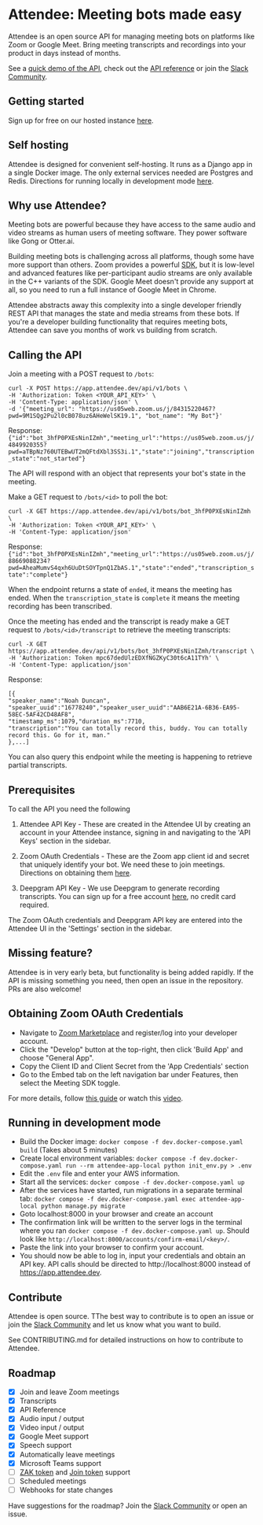 # Attendee: Meeting bots made easy

Attendee is an open source API for managing meeting bots on platforms like Zoom or Google Meet. Bring meeting transcripts and recordings into your product in days instead of months. 

See a [quick demo of the API](https://www.loom.com/embed/b738d02aabf84f489f0bfbadf71605e3?sid=ea605ea9-8961-4cc3-9ba9-10b7dbbb8034), check out the [API reference](https://attendee.apidocumentation.com/) or join the [Slack Community](https://join.slack.com/t/attendeecommu-rff8300/shared_invite/zt-2uhpam6p2-ZzLAoVrljbL2UEjqdSHrgQ).

## Getting started

Sign up for free on our hosted instance [here](https://app.attendee.dev/accounts/signup/).
 
## Self hosting

Attendee is designed for convenient self-hosting. It runs as a Django app in a single Docker image. The only external services needed are Postgres and Redis. Directions for running locally in development mode [here](#running-in-development-mode).

## Why use Attendee?

Meeting bots are powerful because they have access to the same audio and video streams as human users of meeting software. They power software like Gong or Otter.ai.

Building meeting bots is challenging across all platforms, though some have more support than others. Zoom provides a powerful [SDK](https://developers.zoom.us/docs/meeting-sdk/), but it is low-level and advanced features like per-participant audio streams are only available in the C++ variants of the SDK. Google Meet doesn't provide any support at all, so you need to run a full instance of Google Meet in Chrome.

Attendee abstracts away this complexity into a single developer friendly REST API that manages the state and media streams from these bots. If you're a developer building functionality that requires meeting bots, Attendee can save you months of work vs building from scratch.

## Calling the API

Join a meeting with a POST request to `/bots`:
```
curl -X POST https://app.attendee.dev/api/v1/bots \
-H 'Authorization: Token <YOUR_API_KEY>' \
-H 'Content-Type: application/json' \
-d '{"meeting_url": "https://us05web.zoom.us/j/84315220467?pwd=9M1SQg2Pu2l0cB078uz6AHeWelSK19.1", "bot_name": "My Bot"}'
```
Response:
```{"id":"bot_3hfP0PXEsNinIZmh","meeting_url":"https://us05web.zoom.us/j/4849920355?pwd=aTBpNz760UTEBwUT2mQFtdXbl3SS3i.1","state":"joining","transcription_state":"not_started"}```

The API will respond with an object that represents your bot's state in the meeting. 



Make a GET request to `/bots/<id>` to poll the bot:
```
curl -X GET https://app.attendee.dev/api/v1/bots/bot_3hfP0PXEsNinIZmh \
-H 'Authorization: Token <YOUR_API_KEY>' \
-H 'Content-Type: application/json'
```
Response: 
```{"id":"bot_3hfP0PXEsNinIZmh","meeting_url":"https://us05web.zoom.us/j/88669088234?pwd=AheaMumvS4qxh6UuDtSOYTpnQ1ZbAS.1","state":"ended","transcription_state":"complete"}```

When the endpoint returns a state of `ended`, it means the meeting has ended. When the `transcription_state` is `complete` it means the meeting recording has been transcribed.


Once the meeting has ended and the transcript is ready make a GET request to `/bots/<id>/transcript` to retrieve the meeting transcripts:
```
curl -X GET https://app.attendee.dev/api/v1/bots/bot_3hfP0PXEsNinIZmh/transcript \
-H 'Authorization: Token mpc67dedUlzEDXfNGZKyC30t6cA11TYh' \
-H 'Content-Type: application/json'
```
Response:
```
[{
"speaker_name":"Noah Duncan",
"speaker_uuid":"16778240","speaker_user_uuid":"AAB6E21A-6B36-EA95-58EC-5AF42CD48AF8",
"timestamp_ms":1079,"duration_ms":7710,
"transcription":"You can totally record this, buddy. You can totally record this. Go for it, man."
},...]
```
You can also query this endpoint while the meeting is happening to retrieve partial transcripts.

## Prerequisites

To call the API you need the following

1. Attendee API Key - These are created in the Attendee UI by creating an account in your Attendee instance, signing in and navigating to the 'API Keys' section in the sidebar.

2. Zoom OAuth Credentials - These are the Zoom app client id and secret that uniquely identify your bot. We need these to join meetings. Directions on obtaining them [here](#obtaining-zoom-oauth-credentials).

3. Deepgram API Key - We use Deepgram to generate recording transcripts. You can sign up for a free account [here](https://console.deepgram.com/signup), no credit card required.

The Zoom OAuth credentials and Deepgram API key are entered into the Attendee UI in the 'Settings' section in the sidebar.

## Missing feature?

Attendee is in very early beta, but functionality is being added rapidly. If the API is missing something you need, then open an issue in the repository. PRs are also welcome!

## Obtaining Zoom OAuth Credentials

- Navigate to [Zoom Marketplace](https://marketplace.zoom.us/) and register/log into your
developer account.
- Click the "Develop" button at the top-right, then click 'Build App' and choose "General App".
- Copy the Client ID and Client Secret from the 'App Credentials' section
- Go to the Embed tab on the left navigation bar under Features, then select the Meeting SDK toggle.

For more details, follow [this guide](https://developers.zoom.us/docs/meeting-sdk/developer-accounts/) or watch this [video](https://www.loom.com/embed/7cbd3eab1bc4438fb1badcb3787996d6?sid=825a92b5-51ca-447c-86c1-c45f5294ec9d).

## Running in development mode

- Build the Docker image: `docker compose -f dev.docker-compose.yaml build` (Takes about 5 minutes)
- Create local environment variables: `docker compose -f dev.docker-compose.yaml run --rm attendee-app-local python init_env.py > .env`
- Edit the `.env` file and enter your AWS information.
- Start all the services: `docker compose -f dev.docker-compose.yaml up`
- After the services have started, run migrations in a separate terminal tab: `docker compose -f dev.docker-compose.yaml exec attendee-app-local python manage.py migrate`
- Goto localhost:8000 in your browser and create an account
- The confirmation link will be written to the server logs in the terminal where you ran `docker compose -f dev.docker-compose.yaml up`. Should look like `http://localhost:8000/accounts/confirm-email/<key>/`.
- Paste the link into your browser to confirm your account.
- You should now be able to log in, input your credentials and obtain an API key. API calls should be directed to http://localhost:8000 instead of https://app.attendee.dev.


## Contribute 

Attendee is open source. TThe best way to contribute is to open an issue or join the [Slack Community](https://join.slack.com/t/attendeecommu-rff8300/shared_invite/zt-2uhpam6p2-ZzLAoVrljbL2UEjqdSHrgQ) and let us know what you want to build.

See CONTRIBUTING.md for detailed instructions on how to contribute to Attendee.


## Roadmap

- [x] Join and leave Zoom meetings
- [x] Transcripts
- [x] API Reference
- [x] Audio input / output
- [x] Video input / output
- [x] Google Meet support
- [x] Speech support
- [x] Automatically leave meetings
- [x] Microsoft Teams support
- [ ] [ZAK token](https://developers.zoom.us/docs/meeting-sdk/auth/#start-meetings-and-webinars-with-a-zoom-users-zak-token) and [Join token](https://developers.zoom.us/docs/api/meetings/#tag/meetings/GET/meetings/{meetingId}/jointoken/local_recording) support
- [ ] Scheduled meetings
- [ ] Webhooks for state changes

Have suggestions for the roadmap? Join the [Slack Community](https://join.slack.com/t/attendeecommu-rff8300/shared_invite/zt-2uhpam6p2-ZzLAoVrljbL2UEjqdSHrgQ) or open an issue.
